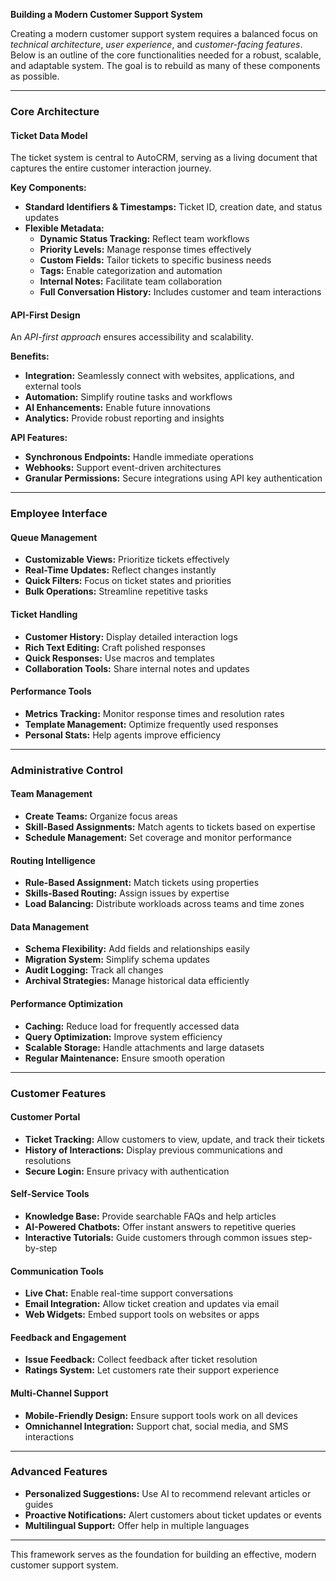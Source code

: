 **Building a Modern Customer Support System**  

Creating a modern customer support system requires a balanced focus on *technical architecture*, *user experience*, and *customer-facing features*. Below is an outline of the core functionalities needed for a robust, scalable, and adaptable system. The goal is to rebuild as many of these components as possible.  

---

### **Core Architecture**  

#### **Ticket Data Model**  
The ticket system is central to AutoCRM, serving as a living document that captures the entire customer interaction journey.  

**Key Components:**  
- **Standard Identifiers & Timestamps:** Ticket ID, creation date, and status updates  
- **Flexible Metadata:**  
  - **Dynamic Status Tracking:** Reflect team workflows  
  - **Priority Levels:** Manage response times effectively  
  - **Custom Fields:** Tailor tickets to specific business needs  
  - **Tags:** Enable categorization and automation  
  - **Internal Notes:** Facilitate team collaboration  
  - **Full Conversation History:** Includes customer and team interactions  

#### **API-First Design**  
An *API-first approach* ensures accessibility and scalability.  

**Benefits:**  
- **Integration:** Seamlessly connect with websites, applications, and external tools  
- **Automation:** Simplify routine tasks and workflows  
- **AI Enhancements:** Enable future innovations  
- **Analytics:** Provide robust reporting and insights  

**API Features:**  
- **Synchronous Endpoints:** Handle immediate operations  
- **Webhooks:** Support event-driven architectures  
- **Granular Permissions:** Secure integrations using API key authentication  

---

### **Employee Interface**  

#### **Queue Management**  
- **Customizable Views:** Prioritize tickets effectively  
- **Real-Time Updates:** Reflect changes instantly  
- **Quick Filters:** Focus on ticket states and priorities  
- **Bulk Operations:** Streamline repetitive tasks  

#### **Ticket Handling**  
- **Customer History:** Display detailed interaction logs  
- **Rich Text Editing:** Craft polished responses  
- **Quick Responses:** Use macros and templates  
- **Collaboration Tools:** Share internal notes and updates  

#### **Performance Tools**  
- **Metrics Tracking:** Monitor response times and resolution rates  
- **Template Management:** Optimize frequently used responses  
- **Personal Stats:** Help agents improve efficiency  

---

### **Administrative Control**  

#### **Team Management**  
- **Create Teams:** Organize focus areas  
- **Skill-Based Assignments:** Match agents to tickets based on expertise  
- **Schedule Management:** Set coverage and monitor performance  

#### **Routing Intelligence**  
- **Rule-Based Assignment:** Match tickets using properties  
- **Skills-Based Routing:** Assign issues by expertise  
- **Load Balancing:** Distribute workloads across teams and time zones  

#### **Data Management**  
- **Schema Flexibility:** Add fields and relationships easily  
- **Migration System:** Simplify schema updates  
- **Audit Logging:** Track all changes  
- **Archival Strategies:** Manage historical data efficiently  

#### **Performance Optimization**  
- **Caching:** Reduce load for frequently accessed data  
- **Query Optimization:** Improve system efficiency  
- **Scalable Storage:** Handle attachments and large datasets  
- **Regular Maintenance:** Ensure smooth operation  

---

### **Customer Features**  

#### **Customer Portal**  
- **Ticket Tracking:** Allow customers to view, update, and track their tickets  
- **History of Interactions:** Display previous communications and resolutions  
- **Secure Login:** Ensure privacy with authentication  

#### **Self-Service Tools**  
- **Knowledge Base:** Provide searchable FAQs and help articles  
- **AI-Powered Chatbots:** Offer instant answers to repetitive queries  
- **Interactive Tutorials:** Guide customers through common issues step-by-step  

#### **Communication Tools**  
- **Live Chat:** Enable real-time support conversations  
- **Email Integration:** Allow ticket creation and updates via email  
- **Web Widgets:** Embed support tools on websites or apps  

#### **Feedback and Engagement**  
- **Issue Feedback:** Collect feedback after ticket resolution  
- **Ratings System:** Let customers rate their support experience  

#### **Multi-Channel Support**  
- **Mobile-Friendly Design:** Ensure support tools work on all devices  
- **Omnichannel Integration:** Support chat, social media, and SMS interactions  

---

### **Advanced Features**  
- **Personalized Suggestions:** Use AI to recommend relevant articles or guides  
- **Proactive Notifications:** Alert customers about ticket updates or events  
- **Multilingual Support:** Offer help in multiple languages  

--- 

This framework serves as the foundation for building an effective, modern customer support system.